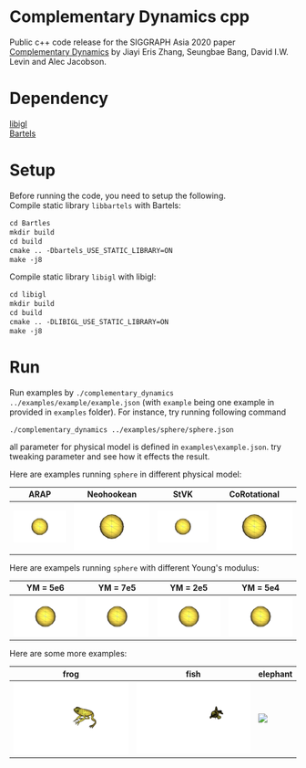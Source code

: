# Complementary Dynamics cpp

Public c++ code release for the SIGGRAPH Asia 2020 paper [Complementary Dynamics](https://www.dgp.toronto.edu/projects/complementary-dynamics/) by Jiayi Eris Zhang, Seungbae Bang, David I.W. Levin and Alec Jacobson.

# Dependency

[libigl](https://github.com/libigl)\
[Bartels](https://github.com/dilevin/Bartels)

# Setup

Before running the code, you need to setup the following.\
Compile static library `libbartels` with Bartels:

    cd Bartles
    mkdir build
    cd build
    cmake .. -Dbartels_USE_STATIC_LIBRARY=ON
    make -j8

Compile static library `libigl` with libigl:

    cd libigl
    mkdir build
    cd build
    cmake .. -DLIBIGL_USE_STATIC_LIBRARY=ON
    make -j8

# Run

Run examples by `./complementary_dynamics ../examples/example/example.json` (with `example` being one example in provided in `examples` folder). For instance, try running following command

    ./complementary_dynamics ../examples/sphere/sphere.json

all parameter for physical model is defined in `examples\example.json`. try tweaking parameter and see how it effects the result.

Here are examples running `sphere` in different physical model:

ARAP|Neohookean|StVK|CoRotational
----|----------|----|------------
<img width="400" src="showcases/sphere_arap.gif"> | <img width="400" src="showcases/sphere_neohookean.gif"> | <img width="400" src="showcases/sphere_stvk.gif"> | <img width="400" src="showcases/sphere_corotational.gif">

Here are exampels running `sphere` with different Young's modulus:

YM = 5e6|YM = 7e5|YM = 2e5|YM = 5e4
--------|--------|--------|--------
<img width="400" src="showcases/sphere_arap_YM_5e6.gif"> | <img width="400" src="showcases/sphere_arap_YM_7e5.gif"> | <img width="400" src="showcases/sphere_arap_YM_2e5.gif"> | <img width="400" src="showcases/sphere_arap_YM_5e4.gif">


Here are some more examples:

frog|fish|elephant
----|----|--------
<img width="400" src="showcases/frog_neohookean.gif"> | <img width="400" src="showcases/fish_arap.gif"> | <img width="400" src="showcases/elephant_arap.gif">
